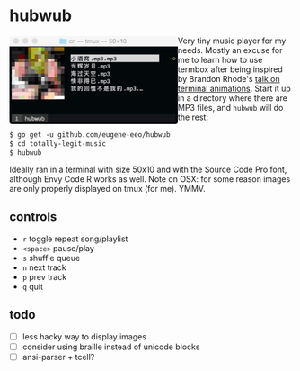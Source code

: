 # hubwub


<img src='./demo.png' width='300px' align='left'>

Very tiny music player for my needs. Mostly an excuse for me to learn how
to use termbox after being inspired by Brandon Rhode's [talk on terminal animations](https://www.youtube.com/watch?v=rrMnmLyYjU8).
Start it up in a directory where there are MP3 files, and `hubwub` will
do the rest:

    $ go get -u github.com/eugene-eeo/hubwub
    $ cd totally-legit-music
    $ hubwub

Ideally ran in a terminal with size 50x10 and with the Source Code Pro font,
although Envy Code R works as well. Note on OSX: for some reason images are
only properly displayed on tmux (for me). YMMV.


## controls

- `r` toggle repeat song/playlist
- `<space>` pause/play
- `s` shuffle queue
- `n` next track
- `p` prev track
- `q` quit

## todo

- [ ] less hacky way to display images
- [ ] consider using braille instead of unicode blocks
- [ ] ansi-parser + tcell?
